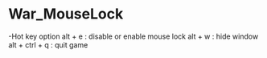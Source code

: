 # War_MouseLock
-Hot key option
alt + e : disable or enable mouse lock
alt + w : hide window
alt + ctrl + q : quit game
